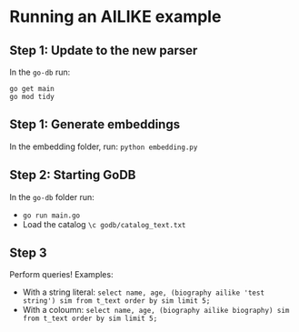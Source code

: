 # Running an AILIKE example


## Step 1: Update to the new parser
In the `go-db` run: 

```
go get main
go mod tidy
```

## Step 1: Generate embeddings 

In the embedding folder, run:
  `python embedding.py`

## Step 2: Starting GoDB

In the `go-db` folder run:

- `go run main.go`
- Load the catalog `\c godb/catalog_text.txt`

## Step 3
Perform queries! Examples: 

- With a string literal: `select name, age, (biography ailike 'test string') sim from t_text order by sim limit 5;`
- With a coloumn: `select name, age, (biography ailike biography) sim from t_text order by sim limit 5;`
